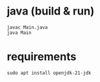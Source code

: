 # java (build & run)
`javac Main.java`  
`java Main`  

# requirements
`sudo apt install openjdk-21-jdk`  
